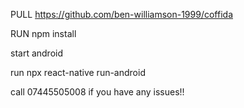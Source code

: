 PULL https://github.com/ben-williamson-1999/coffida

RUN npm install

start android

run npx react-native run-android

call 07445505008 if you have any issues!!